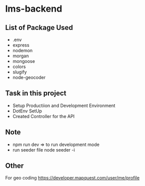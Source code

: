 # lms-backend

## List of Package Used
- .env
- express
- nodemon
- morgan
- mongoose
- colors
- slugify
- node-geocoder

## Task in this project
- Setup Productiion and Development Environment
- DotEnv SetUp
- Created Controller for the API

## Note
- npm run dev => to run development mode
- run seeder file node seeder -i

## Other
For geo coding
https://developer.mapquest.com/user/me/profile